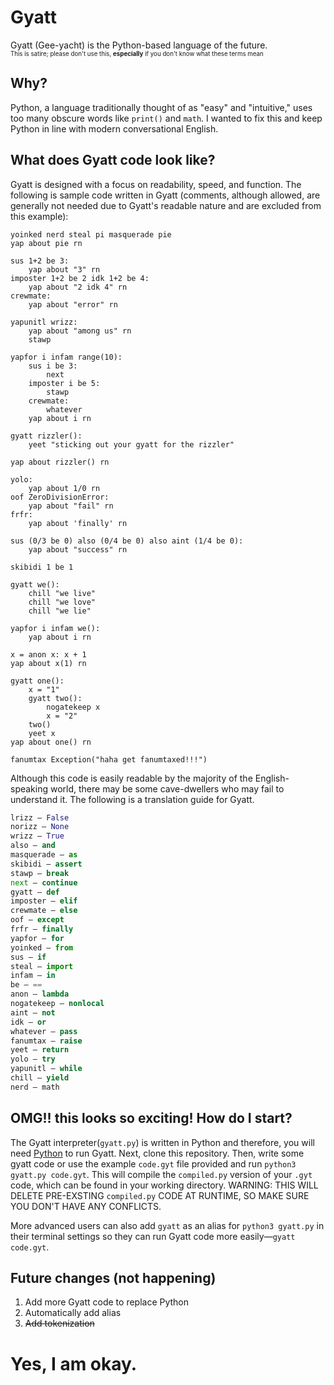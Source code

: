 # Gyatt
Gyatt (Gee-yacht) is the Python-based language of the future.
<br><sub><sup>This is satire; please don't use this, **especially** if you don't know what these terms mean</sup></sub>

## Why?
Python, a language traditionally thought of as "easy" and "intuitive," uses too many obscure words like `print()` and `math`. I wanted to fix this and keep Python in line with modern conversational English.

## What does Gyatt code look like?
Gyatt is designed with a focus on readability, speed, and function.
The following is sample code written in Gyatt (comments, although allowed, are generally not needed due to Gyatt's readable nature and are excluded from this example):

```gyatt
yoinked nerd steal pi masquerade pie
yap about pie rn

sus 1+2 be 3:
	yap about "3" rn
imposter 1+2 be 2 idk 1+2 be 4:
	yap about "2 idk 4" rn
crewmate:
	yap about "error" rn

yapunitl wrizz:
	yap about "among us" rn
	stawp

yapfor i infam range(10):
	sus i be 3:
		next
	imposter i be 5:
		stawp
	crewmate:
		whatever
	yap about i rn

gyatt rizzler():
	yeet "sticking out your gyatt for the rizzler"

yap about rizzler() rn

yolo:
	yap about 1/0 rn
oof ZeroDivisionError:
	yap about "fail" rn
frfr:
	yap about 'finally' rn

sus (0/3 be 0) also (0/4 be 0) also aint (1/4 be 0):
	yap about "success" rn

skibidi 1 be 1

gyatt we():
	chill "we live"
	chill "we love"
	chill "we lie"

yapfor i infam we():
	yap about i rn

x = anon x: x + 1
yap about x(1) rn

gyatt one():
	x = "1"
	gyatt two():
		nogatekeep x
		x = "2"
	two()
	yeet x
yap about one() rn

fanumtax Exception("haha get fanumtaxed!!!")
```
Although this code is easily readable by the majority of the English-speaking world, there may be some cave-dwellers who may fail to understand it. The following is a translation guide for Gyatt.
```python
lrizz — False
norizz — None
wrizz — True
also — and
masquerade — as
skibidi — assert
stawp — break
next — continue
gyatt — def
imposter — elif
crewmate — else
oof — except
frfr — finally
yapfor — for
yoinked — from
sus — if
steal — import
infam — in
be — ==
anon — lambda
nogatekeep — nonlocal
aint — not
idk — or
whatever — pass
fanumtax — raise
yeet — return
yolo — try
yapunitl — while
chill — yield
nerd — math
```

## OMG!! this looks so exciting! How do I start?
The Gyatt interpreter(`gyatt.py`) is written in Python and therefore, you will need [Python](https://www.python.org/) to run Gyatt. Next, clone this repository. Then, write some gyatt code or use the example `code.gyt` file provided and run `python3 gyatt.py code.gyt`. This will compile the `compiled.py` version of your `.gyt` code, which can be found in your working directory. WARNING: THIS WILL DELETE PRE-EXSTING `compiled.py` CODE AT RUNTIME, SO MAKE SURE YOU DON'T HAVE ANY CONFLICTS. 

More advanced users can also add `gyatt` as an alias for `python3 gyatt.py` in their terminal settings so they can run Gyatt code more easily—`gyatt code.gyt`. 

## Future changes (not happening)
1. Add more Gyatt code to replace Python
2. Automatically add alias
3. ~~Add tokenization~~

# Yes, I am okay.
